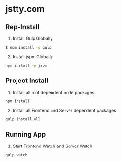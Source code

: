jstty.com
=========

## Rep-Install
1. Install Gulp Globally
```sh
$ npm install -g gulp
```

2. Install jspm Globally
```sh
npm install -g jspm
```

## Project Install
1. Install all root dependent node packages
```sh
npm install
```

2. Install all Frontend and Server dependent packages
```sh
gulp install.all
```

## Running App
1. Start Frontend Watch and Server Watch
```sh
gulp watch
```

